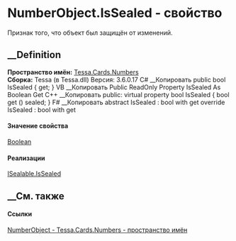 # NumberObject.IsSealed - свойство
Признак того, что объект был защищён от изменений.
##  __Definition
 **Пространство имён:** [Tessa.Cards.Numbers](N_Tessa_Cards_Numbers.htm)  
 **Сборка:** Tessa (в Tessa.dll) Версия: 3.6.0.17
C# __Копировать
     public bool IsSealed { get; }
VB __Копировать
     Public ReadOnly Property IsSealed As Boolean
    	Get
C++ __Копировать
     public:
    virtual property bool IsSealed {
    	bool get () sealed;
    }
F# __Копировать
     abstract IsSealed : bool with get
    override IsSealed : bool with get
#### Значение свойства
[Boolean](https://learn.microsoft.com/dotnet/api/system.boolean)
#### Реализации
[ISealable.IsSealed](P_Tessa_Platform_ISealable_IsSealed.htm)  
##  __См. также
#### Ссылки
[NumberObject - ](T_Tessa_Cards_Numbers_NumberObject.htm)
[Tessa.Cards.Numbers - пространство имён](N_Tessa_Cards_Numbers.htm)

